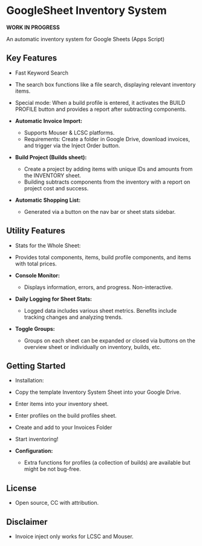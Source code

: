# GoogleSheet Inventory System

**WORK IN PROGRESS**

An automatic inventory system for Google Sheets (Apps Script)

## Key Features
  - Fast Keyword Search
  - The search box functions like a file search, displaying relevant inventory items.
  - Special mode: When a build profile is entered, it activates the BUILD PROFILE button and provides a report after subtracting components.

- **Automatic Invoice Import:**
  - Supports Mouser & LCSC platforms.
  - Requirements: Create a folder in Google Drive, download invoices, and trigger via the Inject Order button.

- **Build Project (Builds sheet):**
  - Create a project by adding items with unique IDs and amounts from the INVENTORY sheet.
  - Building subtracts components from the inventory with a report on project cost and success.

- **Automatic Shopping List:**
  - Generated via a button on the nav bar or sheet stats sidebar.

## Utility Features
  - Stats for the Whole Sheet:
  - Provides total components, items, build profile components, and items with total prices.

- **Console Monitor:**
  - Displays information, errors, and progress. Non-interactive.

- **Daily Logging for Sheet Stats:**
  - Logged data includes various sheet metrics. Benefits include tracking changes and analyzing trends.

- **Toggle Groups:**
  - Groups on each sheet can be expanded or closed via buttons on the overview sheet or individually on inventory, builds, etc.

## Getting Started
  - Installation:
  - Copy the template Inventory System Sheet into your Google Drive.
  - Enter items into your inventory sheet.
  - Enter profiles on the build profiles sheet.
  - Create and add to your Invoices Folder

  - Start inventoring!


- **Configuration:**
  - Extra functions for profiles (a collection of builds) are available but might be not bug-free.

## License
- Open source, CC with attribution.

## Disclaimer
- Invoice inject only works for LCSC and Mouser.
